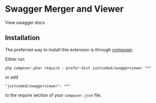 Swagger Merger and Viewer
=========================
View swagger docs

Installation
------------

The preferred way to install this extension is through [composer](http://getcomposer.org/download/).

Either run

```
php composer.phar require --prefer-dist justcoded/swaggerviewer "*"
```

or add

```
"justcoded/swaggerviewer": "*"
```

to the require section of your `composer.json` file.


